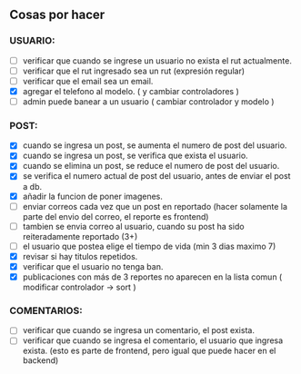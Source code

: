 ## **Cosas por hacer**

### USUARIO:

- [ ] verificar que cuando se ingrese un usuario no exista el rut actualmente.
- [ ] verificar que el rut ingresado sea un rut (expresión regular)
- [ ] verificar que el email sea un email.
- [x] agregar el telefono al modelo. ( y cambiar controladores )
- [ ] admin puede banear a un usuario ( cambiar controlador y modelo )

### POST:

- [x] cuando se ingresa un post, se aumenta el numero de post del usuario.
- [x] cuando se ingresa un post, se verifica que exista el usuario.
- [x] cuando se elimina un post, se reduce el numero de post del usuario.
- [x] se verifica el numero actual de post del usuario, antes de enviar el post a db.
- [x] añadir la funcion de poner imagenes.
- [ ] enviar correos cada vez que un post en reportado (hacer solamente la parte del envio del correo, el reporte es frontend)
- [ ] tambien se envia correo al usuario, cuando su post ha sido reiteradamente reportado (3+)
- [ ] el usuario que postea elige el tiempo de vida (min 3 dias maximo 7)
- [x] revisar si hay titulos repetidos.
- [x] verificar que el usuario no tenga ban.
- [x] publicaciones con más de 3 reportes no aparecen en la lista comun ( modificar controlador -> sort )

### COMENTARIOS:

- [ ] verificar que cuando se ingresa un comentario, el post exista.
- [ ] verificar que cuando se ingresa el comentario, el usuario que ingresa exista. (esto es parte de frontend, pero igual que puede hacer en el backend)
